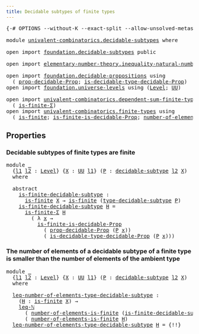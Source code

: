 ```yaml
---
title: Decidable subtypes of finite types
---
```


<pre class="Agda"><a id="60" class="Symbol">{-#</a> <a id="64" class="Keyword">OPTIONS</a> <a id="72" class="Pragma">--without-K</a> <a id="84" class="Pragma">--exact-split</a> <a id="98" class="Pragma">--allow-unsolved-metas</a> <a id="121" class="Symbol">#-}</a>

<a id="126" class="Keyword">module</a> <a id="133" href="univalent-combinatorics.decidable-subtypes.html" class="Module">univalent-combinatorics.decidable-subtypes</a> <a id="176" class="Keyword">where</a>

<a id="183" class="Keyword">open</a> <a id="188" class="Keyword">import</a> <a id="195" href="foundation.decidable-subtypes.html" class="Module">foundation.decidable-subtypes</a> <a id="225" class="Keyword">public</a>

<a id="233" class="Keyword">open</a> <a id="238" class="Keyword">import</a> <a id="245" href="elementary-number-theory.inequality-natural-numbers.html" class="Module">elementary-number-theory.inequality-natural-numbers</a> <a id="297" class="Keyword">using</a> <a id="303" class="Symbol">(</a><a id="304" href="elementary-number-theory.inequality-natural-numbers.html#1646" class="Function">leq-ℕ</a><a id="309" class="Symbol">)</a>

<a id="312" class="Keyword">open</a> <a id="317" class="Keyword">import</a> <a id="324" href="foundation.decidable-propositions.html" class="Module">foundation.decidable-propositions</a> <a id="358" class="Keyword">using</a>
  <a id="366" class="Symbol">(</a> <a id="368" href="foundation.decidable-propositions.html#2167" class="Function">prop-decidable-Prop</a><a id="387" class="Symbol">;</a> <a id="389" href="foundation.decidable-propositions.html#2506" class="Function">is-decidable-type-decidable-Prop</a><a id="421" class="Symbol">)</a>
<a id="423" class="Keyword">open</a> <a id="428" class="Keyword">import</a> <a id="435" href="foundation.universe-levels.html" class="Module">foundation.universe-levels</a> <a id="462" class="Keyword">using</a> <a id="468" class="Symbol">(</a><a id="469" href="Agda.Primitive.html#597" class="Postulate">Level</a><a id="474" class="Symbol">;</a> <a id="476" href="foundation-core.universe-levels.html#222" class="Primitive">UU</a><a id="478" class="Symbol">)</a>

<a id="481" class="Keyword">open</a> <a id="486" class="Keyword">import</a> <a id="493" href="univalent-combinatorics.dependent-sum-finite-types.html" class="Module">univalent-combinatorics.dependent-sum-finite-types</a> <a id="544" class="Keyword">using</a>
  <a id="552" class="Symbol">(</a> <a id="554" href="univalent-combinatorics.dependent-sum-finite-types.html#2494" class="Function">is-finite-Σ</a><a id="565" class="Symbol">)</a>
<a id="567" class="Keyword">open</a> <a id="572" class="Keyword">import</a> <a id="579" href="univalent-combinatorics.finite-types.html" class="Module">univalent-combinatorics.finite-types</a> <a id="616" class="Keyword">using</a>
  <a id="624" class="Symbol">(</a> <a id="626" href="univalent-combinatorics.finite-types.html#4064" class="Function">is-finite</a><a id="635" class="Symbol">;</a> <a id="637" href="univalent-combinatorics.finite-types.html#9101" class="Function">is-finite-is-decidable-Prop</a><a id="664" class="Symbol">;</a> <a id="666" href="univalent-combinatorics.finite-types.html#13313" class="Function">number-of-elements-is-finite</a><a id="694" class="Symbol">)</a>
</pre>
## Properties

### Decidable subtypes of finite types are finite

<pre class="Agda"><a id="775" class="Keyword">module</a> <a id="782" href="univalent-combinatorics.decidable-subtypes.html#782" class="Module">_</a>
  <a id="786" class="Symbol">{</a><a id="787" href="univalent-combinatorics.decidable-subtypes.html#787" class="Bound">l1</a> <a id="790" href="univalent-combinatorics.decidable-subtypes.html#790" class="Bound">l2</a> <a id="793" class="Symbol">:</a> <a id="795" href="Agda.Primitive.html#597" class="Postulate">Level</a><a id="800" class="Symbol">}</a> <a id="802" class="Symbol">{</a><a id="803" href="univalent-combinatorics.decidable-subtypes.html#803" class="Bound">X</a> <a id="805" class="Symbol">:</a> <a id="807" href="foundation-core.universe-levels.html#222" class="Primitive">UU</a> <a id="810" href="univalent-combinatorics.decidable-subtypes.html#787" class="Bound">l1</a><a id="812" class="Symbol">}</a> <a id="814" class="Symbol">(</a><a id="815" href="univalent-combinatorics.decidable-subtypes.html#815" class="Bound">P</a> <a id="817" class="Symbol">:</a> <a id="819" href="foundation.decidable-subtypes.html#1705" class="Function">decidable-subtype</a> <a id="837" href="univalent-combinatorics.decidable-subtypes.html#790" class="Bound">l2</a> <a id="840" href="univalent-combinatorics.decidable-subtypes.html#803" class="Bound">X</a><a id="841" class="Symbol">)</a>
  <a id="845" class="Keyword">where</a>

  <a id="854" class="Keyword">abstract</a>
    <a id="867" href="univalent-combinatorics.decidable-subtypes.html#867" class="Function">is-finite-decidable-subtype</a> <a id="895" class="Symbol">:</a>
      <a id="903" href="univalent-combinatorics.finite-types.html#4064" class="Function">is-finite</a> <a id="913" href="univalent-combinatorics.decidable-subtypes.html#803" class="Bound">X</a> <a id="915" class="Symbol">→</a> <a id="917" href="univalent-combinatorics.finite-types.html#4064" class="Function">is-finite</a> <a id="927" class="Symbol">(</a><a id="928" href="foundation.decidable-subtypes.html#2693" class="Function">type-decidable-subtype</a> <a id="951" href="univalent-combinatorics.decidable-subtypes.html#815" class="Bound">P</a><a id="952" class="Symbol">)</a>
    <a id="958" href="univalent-combinatorics.decidable-subtypes.html#867" class="Function">is-finite-decidable-subtype</a> <a id="986" href="univalent-combinatorics.decidable-subtypes.html#986" class="Bound">H</a> <a id="988" class="Symbol">=</a>
      <a id="996" href="univalent-combinatorics.dependent-sum-finite-types.html#2494" class="Function">is-finite-Σ</a> <a id="1008" href="univalent-combinatorics.decidable-subtypes.html#986" class="Bound">H</a>
        <a id="1018" class="Symbol">(</a> <a id="1020" class="Symbol">λ</a> <a id="1022" href="univalent-combinatorics.decidable-subtypes.html#1022" class="Bound">x</a> <a id="1024" class="Symbol">→</a>
          <a id="1036" href="univalent-combinatorics.finite-types.html#9101" class="Function">is-finite-is-decidable-Prop</a>
            <a id="1076" class="Symbol">(</a> <a id="1078" href="foundation.decidable-propositions.html#2167" class="Function">prop-decidable-Prop</a> <a id="1098" class="Symbol">(</a><a id="1099" href="univalent-combinatorics.decidable-subtypes.html#815" class="Bound">P</a> <a id="1101" href="univalent-combinatorics.decidable-subtypes.html#1022" class="Bound">x</a><a id="1102" class="Symbol">))</a>
            <a id="1117" class="Symbol">(</a> <a id="1119" href="foundation.decidable-propositions.html#2506" class="Function">is-decidable-type-decidable-Prop</a> <a id="1152" class="Symbol">(</a><a id="1153" href="univalent-combinatorics.decidable-subtypes.html#815" class="Bound">P</a> <a id="1155" href="univalent-combinatorics.decidable-subtypes.html#1022" class="Bound">x</a><a id="1156" class="Symbol">)))</a>
</pre>
### The number of elements of a decidable subtype of a finite type is smaller than the number of elements of the ambient type

<pre class="Agda"><a id="1300" class="Keyword">module</a> <a id="1307" href="univalent-combinatorics.decidable-subtypes.html#1307" class="Module">_</a>
  <a id="1311" class="Symbol">{</a><a id="1312" href="univalent-combinatorics.decidable-subtypes.html#1312" class="Bound">l1</a> <a id="1315" href="univalent-combinatorics.decidable-subtypes.html#1315" class="Bound">l2</a> <a id="1318" class="Symbol">:</a> <a id="1320" href="Agda.Primitive.html#597" class="Postulate">Level</a><a id="1325" class="Symbol">}</a> <a id="1327" class="Symbol">{</a><a id="1328" href="univalent-combinatorics.decidable-subtypes.html#1328" class="Bound">X</a> <a id="1330" class="Symbol">:</a> <a id="1332" href="foundation-core.universe-levels.html#222" class="Primitive">UU</a> <a id="1335" href="univalent-combinatorics.decidable-subtypes.html#1312" class="Bound">l1</a><a id="1337" class="Symbol">}</a> <a id="1339" class="Symbol">(</a><a id="1340" href="univalent-combinatorics.decidable-subtypes.html#1340" class="Bound">P</a> <a id="1342" class="Symbol">:</a> <a id="1344" href="foundation.decidable-subtypes.html#1705" class="Function">decidable-subtype</a> <a id="1362" href="univalent-combinatorics.decidable-subtypes.html#1315" class="Bound">l2</a> <a id="1365" href="univalent-combinatorics.decidable-subtypes.html#1328" class="Bound">X</a><a id="1366" class="Symbol">)</a>
  <a id="1370" class="Keyword">where</a>

  <a id="1379" href="univalent-combinatorics.decidable-subtypes.html#1379" class="Function">leq-number-of-elements-type-decidable-subtype</a> <a id="1425" class="Symbol">:</a>
    <a id="1431" class="Symbol">(</a><a id="1432" href="univalent-combinatorics.decidable-subtypes.html#1432" class="Bound">H</a> <a id="1434" class="Symbol">:</a> <a id="1436" href="univalent-combinatorics.finite-types.html#4064" class="Function">is-finite</a> <a id="1446" href="univalent-combinatorics.decidable-subtypes.html#1328" class="Bound">X</a><a id="1447" class="Symbol">)</a> <a id="1449" class="Symbol">→</a>
    <a id="1455" href="elementary-number-theory.inequality-natural-numbers.html#1646" class="Function">leq-ℕ</a>
      <a id="1467" class="Symbol">(</a> <a id="1469" href="univalent-combinatorics.finite-types.html#13313" class="Function">number-of-elements-is-finite</a> <a id="1498" class="Symbol">(</a><a id="1499" href="univalent-combinatorics.decidable-subtypes.html#867" class="Function">is-finite-decidable-subtype</a> <a id="1527" href="univalent-combinatorics.decidable-subtypes.html#1340" class="Bound">P</a> <a id="1529" href="univalent-combinatorics.decidable-subtypes.html#1432" class="Bound">H</a><a id="1530" class="Symbol">))</a>
      <a id="1539" class="Symbol">(</a> <a id="1541" href="univalent-combinatorics.finite-types.html#13313" class="Function">number-of-elements-is-finite</a> <a id="1570" href="univalent-combinatorics.decidable-subtypes.html#1432" class="Bound">H</a><a id="1571" class="Symbol">)</a>
  <a id="1575" href="univalent-combinatorics.decidable-subtypes.html#1379" class="Function">leq-number-of-elements-type-decidable-subtype</a> <a id="1621" href="univalent-combinatorics.decidable-subtypes.html#1621" class="Bound">H</a> <a id="1623" class="Symbol">=</a> <a id="1625" class="Hole">{!!}</a>
</pre>